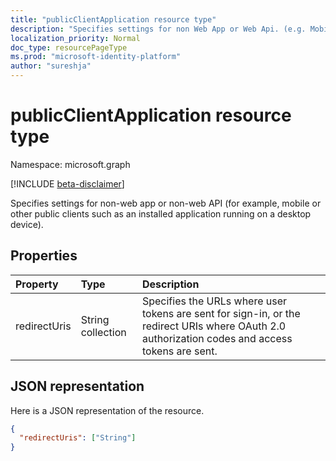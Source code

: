 ```yaml
---
title: "publicClientApplication resource type"
description: "Specifies settings for non Web App or Web Api. (e.g. Mobile or other public client such as an installed application running on a desktop device)"
localization_priority: Normal
doc_type: resourcePageType
ms.prod: "microsoft-identity-platform"
author: "sureshja"
---
```


# publicClientApplication resource type

Namespace: microsoft.graph

[!INCLUDE [beta-disclaimer](../../includes/beta-disclaimer.md)]

Specifies settings for non-web app or non-web API (for example, mobile or other public clients such as an installed application running on a desktop device).

## Properties

| Property | Type | Description |
|:---------------|:--------|:----------|
|redirectUris|String collection| Specifies the URLs where user tokens are sent for sign-in, or the redirect URIs where OAuth 2.0 authorization codes and access tokens are sent. |

## JSON representation
Here is a JSON representation of the resource.

<!-- {
  "blockType": "resource",
  "optionalProperties": [

  ],
  "@odata.type": "microsoft.graph.publicClientApplication"
}-->

```json
{
  "redirectUris": ["String"]
}

```


<!-- uuid: 8fcb5dbc-d5aa-4681-8e31-b001d5168d79
2015-10-25 14:57:30 UTC -->
<!--
{
  "type": "#page.annotation",
  "description": "installedClient resource",
  "keywords": "",
  "section": "documentation",
  "tocPath": "",
  "suppressions": []
}
-->
